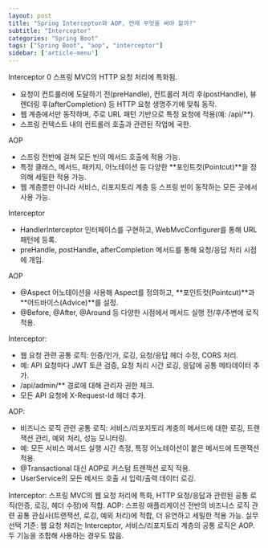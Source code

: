 ```yaml
---
layout: post
title: "Spring Interceptor와 AOP, 언제 무엇을 써야 할까?"
subtitle: "Interceptor"
categories: "Spring Boot"
tags: ["Spring Boot", "aop", "interceptor"]
sidebar: ['article-menu']
---
```

Interceptor
0 스프링 MVC의 HTTP 요청 처리에 특화됨.
- 요청이 컨트롤러에 도달하기 전(preHandle), 컨트롤러 처리 후(postHandle), 뷰 렌더링 후(afterCompletion) 등 HTTP 요청 생명주기에 맞춰 동작.
- 웹 계층에서만 동작하며, 주로 URL 패턴 기반으로 특정 요청에 적용(예: /api/**).
- 스프링 컨텍스트 내의 컨트롤러 호출과 관련된 작업에 국한.

AOP
- 스프링 전반에 걸쳐 모든 빈의 메서드 호출에 적용 가능.
- 특정 클래스, 메서드, 패키지, 어노테이션 등 다양한 **포인트컷(Pointcut)**을 정의해 세밀한 적용 가능.
- 웹 계층뿐만 아니라 서비스, 리포지토리 계층 등 스프링 빈이 동작하는 모든 곳에서 사용 가능.



Interceptor
- HandlerInterceptor 인터페이스를 구현하고, WebMvcConfigurer를 통해 URL 패턴에 등록.
- preHandle, postHandle, afterCompletion 메서드를 통해 요청/응답 처리 시점에 개입.

AOP
- @Aspect 어노테이션을 사용해 Aspect를 정의하고, **포인트컷(Pointcut)**과 **어드바이스(Advice)**를 설정.
- @Before, @After, @Around 등 다양한 시점에서 메서드 실행 전/후/주변에 로직 적용.



Interceptor:
- 웹 요청 관련 공통 로직: 인증/인가, 로깅, 요청/응답 헤더 수정, CORS 처리.
- 예: API 요청마다 JWT 토큰 검증, 요청 처리 시간 로깅, 응답에 공통 메타데이터 추가.
- /api/admin/** 경로에 대해 관리자 권한 체크.
- 모든 API 요청에 X-Request-Id 헤더 추가.

AOP:
- 비즈니스 로직 관련 공통 로직: 서비스/리포지토리 계층의 메서드에 대한 로깅, 트랜잭션 관리, 예외 처리, 성능 모니터링.
- 예: 모든 서비스 메서드 실행 시간 측정, 특정 어노테이션이 붙은 메서드에 트랜잭션 적용.
- @Transactional 대신 AOP로 커스텀 트랜잭션 로직 적용.
- UserService의 모든 메서드 호출 시 입력/출력 데이터 로깅.



Interceptor: 스프링 MVC의 웹 요청 처리에 특화, HTTP 요청/응답과 관련된 공통 로직(인증, 로깅, 헤더 수정)에 적합.
AOP: 스프링 애플리케이션 전반의 비즈니스 로직 관련 공통 관심사(트랜잭션, 로깅, 예외 처리)에 적합, 더 유연하고 세밀한 적용 가능.
실무 선택 기준: 웹 요청 처리는 Interceptor, 서비스/리포지토리 계층의 공통 로직은 AOP. 두 기능을 조합해 사용하는 경우도 많음.
